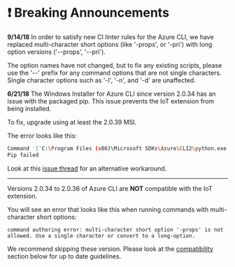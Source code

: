 # :exclamation: Breaking Announcements

**9/14/18**
In order to satisfy new CI linter rules for the Azure CLI, we have replaced multi-character short options (like '-props', or '-pri') with long option versions ('--props', '--pri').

The option names have not changed, but to fix any existing scripts, please use the '--' prefix for any command options that are not single characters. Single character options such as '-l', '-n', and '-d' are unaffected.

**6/21/18**
The Windows Installer for Azure CLI since version 2.0.34 has an issue with the packaged pip. This issue prevents the IoT extension from being installed.

To fix, upgrade using at least the 2.0.39 MSI.

The error looks like this:

```bash
Command '['C:\Program Files (x86)\Microsoft SDKs\Azure\CLI2\python.exe', '-m', 'pip', 'install', '--target', 'C:\Users\myuser\.azure\cliextensions\azure-cli-iot-ext', 'C:\Users\myuser\AppData\Local\Temp\tmpkds3dj8q\azure_cli_iot_ext-0.4.5-py2.py3-none-any.whl', '-vv', '--disable-pip-version-check', '--no-cache-dir']' returned non-zero exit status 2.
Pip failed
```

Look at this [issue thread](https://github.com/Azure/azure-iot-cli-extension/issues/33#issuecomment-399200521) for an alternative workaround.

___

Versions 2.0.34 to 2.0.36 of Azure CLI are **NOT** compatible with the IoT extension.

You will see an error that looks like this when running commands with multi-character short options:

`command authoring error: multi-character short option '-props' is not allowed. Use a single character or convert to a long-option.`

We recommend skipping these version. Please look at the [compatibility](./README.md#compatibility) section below for up to date guidelines.
